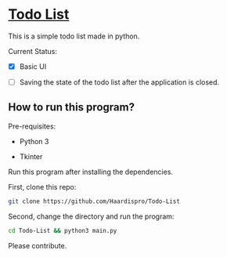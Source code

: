 # <u>Todo List</u>

This is a simple todo list made in python. 

Current Status: 

- [x] Basic UI

- [ ] Saving the state of the todo list after the application is closed.

## How to run this program?

Pre-requisites: 

- Python 3

- Tkinter

Run this program after installing the dependencies.

First, clone this repo:

```bash
git clone https://github.com/Haardispro/Todo-List
```

Second, change the directory and run the program:

```bash
cd Todo-List && python3 main.py
```



Please contribute. 


